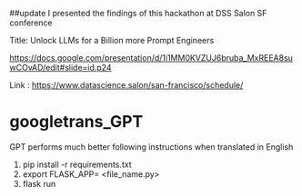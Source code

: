 ##update
I presented the findings of this hackathon at DSS Salon SF conference

Title: Unlock LLMs for a Billion more Prompt Engineers

https://docs.google.com/presentation/d/1i1MM0KVZUJ6bruba_MxREEA8suwCOvAD/edit#slide=id.p24

Link : https://www.datascience.salon/san-francisco/schedule/


# googletrans_GPT
GPT performs much better following instructions when translated in English
1. pip install -r requirements.txt
2. export FLASK_APP= <file_name.py>
3. flask run

